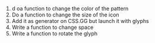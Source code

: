 1. d oa function to change the color of the pattern
2. Do a function to change the size of the icon
3. Add it as generator on CSS.GG but launch it with glyphs
4. Write a function to change space
5. Write a function to rotate the glyph
